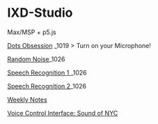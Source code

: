 # IXD-Studio

Max/MSP + p5.js

[Dots Obsession](https://openprocessing.org/sketch/1335773) _1019 > Turn on your Microphone!

[Random Noise](https://openprocessing.org/sketch/1335902)_1026

[Speech Recognition 1 ](https://openprocessing.org/sketch/1355110)_1026

[Speech Recognition 2](https://openprocessing.org/sketch/1352805)_1026


[Weekly Notes](https://github.com/jljuli/IXD-Studio/wiki)

[Voice Control Interface: Sound of NYC](https://github.com/jljuli/IXD-Studio/Main.html)
